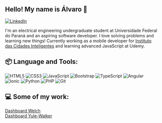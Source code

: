 ## Hello! My name is Álvaro 👋
[![LinkedIn](https://img.shields.io/badge/LinkedIn-0077B5?style=for-the-badge&logo=linkedin&logoColor=white)](https://www.linkedin.com/in/alvaro-jose-baranoski/)


I'm an electrical engineering undergraduate student at Universidade Federal do Paraná and an aspiring software developer. I love solving problems and learning new things! Currently working as a mobile developer for [Instituto das Cidades Inteligentes](https://www.ici.curitiba.org.br/) and learning advanced JavaScript at Udemy.



## :package: Language and Tools:

![HTML5](https://img.shields.io/badge/HTML5-E34F26?style=for-the-badge&logo=HTML5&logoColor=white)
![CSS3](https://img.shields.io/badge/CSS3-1572B6?style=for-the-badge&logo=CSS3&logoColor=white)
![JavaScript](https://img.shields.io/badge/JavaScript-F7DF1E?style=for-the-badge&logo=JavaScript&logoColor=white)
![Bootstrap](https://img.shields.io/badge/Bootstrap-7952B3?style=for-the-badge&logo=Bootstrap&logoColor=white)
![TypeScript](https://img.shields.io/badge/TypeScript-3178C6?style=for-the-badge&logo=TypeScript&logoColor=white)
![Angular](https://img.shields.io/badge/Angular-DD0031?style=for-the-badge&logo=Angular&logoColor=white)
![Ionic](https://img.shields.io/badge/Ionic-3880FF?style=for-the-badge&logo=Ionic&logoColor=white)
![Python](https://img.shields.io/badge/Python-3776AB?style=for-the-badge&logo=python&logoColor=white)
![PHP](https://img.shields.io/badge/PHP-777BB4?style=for-the-badge&logo=PHP&logoColor=white)
![Git](https://img.shields.io/badge/Git-F05032?style=for-the-badge&logo=Git&logoColor=white)

## :computer: Some of my work:
[Dashboard Welch](https://sirius.eletrica.ufpr.br/welch/index.php) <br>
[Dashboard Yule-Walker](https://sirius.eletrica.ufpr.br/yulewalker/index.php)

